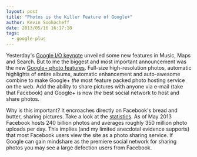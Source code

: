 ```yaml
---
layout: post
title: "Photos is the Killer Feature of Google+"
author: Kevin Sookocheff
date: 2013/05/16 16:17:18
tags:
  - google-plus
---
```


Yesterday's [Google I/O keynote][1] unveiled some new features in Music, Maps and Search. But to me the biggest and most important announcement was the new [Google+ photo features][2]. Full-size high-resolution photos, automatic highlights of entire albums, automatic enhancement and auto-awesome combine to make Google+ *the* most feature packed photo hosting service on the web. Add the ability to share pictures with anyone via e-mail (take that Facebook) and Google+ is now *the* best social network to host and share photos. 

Why is this important? It encroaches directly on Facebook's bread and butter, sharing pictures. Take a look at the [statistics][3]. As of May 2013 Facebook hosts 240 billion photos and averages roughly 350 million photo uploads per day. This implies (and my limited anecdotal evidence supports) that most Facebook users view the site as a photo sharing service. If Google can gain mindshare as the premiere social network for sharing photos you may see a large defection users from Facebook. 

[1]: http://www.youtube.com/watch?feature=player_embedded&v=9pmPa_KxsAM
[2]: http://thenextweb.com/google/2013/05/15/googles-new-google-photo-features-15gb-full-size-storage-auto-highlight-auto-enhance-more/
[3]: http://expandedramblings.com/index.php/by-the-numbers-17-amazing-facebook-stats/

